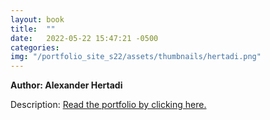 ```yaml
---
layout: book
title:  ""
date:   2022-05-22 15:47:21 -0500
categories:
img: "/portfolio_site_s22/assets/thumbnails/hertadi.png"
---
```


<b>Author: Alexander Hertadi</b>

Description:
<a href="https://data-viz.it.wisc.edu/content/4fb174b7-0dfa-4dfd-862b-a7c064e73982">Read the portfolio by clicking here.</a>

[jekyll-docs]: https://jekyllrb.com/docs/home
[jekyll-gh]:   https://github.com/jekyll/jekyll
[jekyll-talk]: https://talk.jekyllrb.com/
